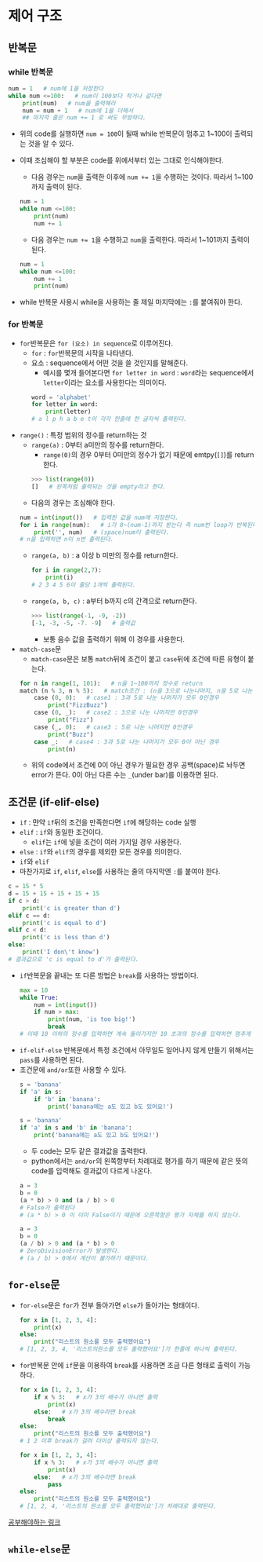 # 제어 구조

## 반복문

### while 반복문

```python
num = 1   # num에 1을 저장한다
while num <=100:   # num이 100보다 작거나 같다면
    print(num)   # num을 출력해라
    num = num + 1   # num에 1을 더해서
    ## 마지막 줄은 num += 1 로 써도 무방하다.
```
* 위의 code를 실행하면 `num = 100`이 될때 while 반복문이 멈추고 1~100이 출력되는 것을 알 수 있다.
* 이때 조심해야 할 부분은 code를 위에서부터 있는 그대로 인식해야한다.
    * 다음 경우는 `num`을 출력한 이후에 `num += 1`을 수행하는 것이다. 따라서 1~100까지 출력이 된다.
    ```python
    num = 1
    while num <=100:
        print(num)
        num += 1
    ``` 

    * 다음 경우는 `num += 1`을 수행하고 `num`을 출력한다. 따라서 1~101까지 출력이 된다.
    ```python
    num = 1
    while num <=100:
        num += 1
        print(num)
    ```
* while 반복문 사용시 while을 사용하는 줄 제일 마지막에는 `:`를 붙여줘야 한다.

### for 반복문
* `for`반복문은 `for (요소) in sequence`로 이루어진다.
    * `for` : `for`반복문의 시작을 나타낸다.
    * 요소 : sequence에서 어떤 것을 쓸 것인지를 말해준다.
        * 예시를 몇개 들어본다면 `for letter in word` : `word`라는 sequence에서 `letter`이라는 요소를 사용한다는 의미이다.
        ```python
        word = 'alphabet'
        for letter in word:
            print(letter)
        # a l p h a b e t이 각각 한줄에 한 글자씩 출력된다.
        ```
* `range()` : 특정 범위의 정수를 return하는 것
    * `range(a)` : 0부터 a미만의 정수를 return한다.
        * `range(0)`의 경우 0부터 0미만의 정수가 없기 때문에 emtpy(`[]`)를 return한다.
        ```python
        >>> list(range(0))
        []   # 왼쪽처럼 출력되는 것을 empty라고 한다.
        ```
    * 다음의 경우는 조심해야 한다.
    ```python
    num = int(input())   # 입력한 값을 num애 저장한다.
    for i in range(num):   # i가 0~(num-1)까지 받는다 즉 num번 loop가 반복된다.
        print('', num)   # (space)num이 출력된다.
    # n을 입력하면 n이 n번 출력된다.
    ```
    * `range(a, b)` : a 이상 b 미만의 정수를 return한다.
        ```python
       for i in range(2,7):
            print(i)
        # 2 3 4 5 6이 줄당 1개씩 출력된다.
        ```
    * `range(a, b, c)` : a부터 b까지 c의 간격으로 return한다.
        ```python
        >>> list(range(-1, -9, -2))
        [-1, -3, -5, -7. -9]   # 출력값
        ```
         * 보통 음수 값을 출력하기 위해 이 경우를 사용한다.
* `match-case`문
    * `match-case`문은 보통 `match`뒤에 조건이 붙고 `case`뒤에 조건에 따른 유형이 붙는다.
    ```python
    for n in range(1, 101):   # n을 1~100까지 정수로 return
    match (n % 3, n % 5):   # match조건 : (n을 3으로 나눈나머지, n을 5로 나눈 나머지)
        case (0, 0):   # case1 : 3과 5로 나눈 나머지가 모두 0인경우
            print("FizzBuzz")
        case (0, _):   # case2 : 3으로 나눈 나머지만 0인경우
            print("Fizz")
        case (_, 0):   # case3 : 5로 나눈 나머지만 0인경우
            print("Buzz")
        case _:   # case4 : 3과 5로 나눈 나머지가 모두 0이 아닌 경우
            print(n)
    ```
    * 위의 code에서 조건에 0이 아닌 경우가 필요한 경우 공백(space)로 놔두면 error가 뜬다. 0이 아닌 다른 수는 `_`(under bar)를 이용하면 된다.

## 조건문 (if-elif-else)
* `if` : 먄약 `if`뒤의 조건을 만족한다면 `if`에 해당하는 code 실행
* `elif` : `if`와 동일한 조건이다.
    * `elif`는 `if`에 넣을 조건이 여러 가지일 경우 사용한다.
* `else` : `if`와 `elif`의 경우를 제외한 모든 경우를 의미한다.
* `if`와 `elif`
* 마찬가지로 `if`, `elif`, `else`를 사용하는 줄의 마지막엔 `:`를 붙여야 한다.
```python
c = 15 * 5
d = 15 + 15 + 15 + 15 + 15
if c > d:
    print('c is greater than d')
elif c == d:
    print('c is equal to d')
elif c < d:
    print('c is less than d')
else:
    print('I don\'t know')   
# 결과값으로 'c is equal to d'가 출력된다.
```
* `if`반복문을 끝내는 또 다른 방법은 `break`를 사용하는 방법이다.
    ```python
    max = 10
    while True:
        num = int(input())
        if num > max:
            print(num, 'is too big!')
            break
    # 이때 10 이하의 정수를 입력하면 계속 돌아가지만 10 초과의 정수를 입력하면 멈추게 된다.
    ```
* `if-elif-else` 반복문에서 특정 조건에서 아무일도 일어나지 않게 만들기 위해서는 `pass`를 사용하면 된다.
* 조건문에 `and/or`또한 사용할 수 있다.
    ```python
    s = 'banana'
    if 'a' in s:
        if 'b' in 'banana':
            print('banana에는 a도 있고 b도 있어요!')
    ```
    ```python
    s = 'banana'
    if 'a' in s and 'b' in 'banana':
        print('banana에는 a도 있고 b도 있어요!')
    ```
    * 두 code는 모두 같은 결과값을 출력한다.
    * python에서는 `and/or`의 왼쪽항부터 차례대로 평가를 하기 때문에 같은 뜻의 code를 입력해도 결과값이 다르게 나온다.
    ```python
    a = 3
    b = 0
    (a * b) > 0 and (a / b) > 0
    # False가 출력된다
    # (a * b) > 0 이 이미 False이기 때문에 오른쯕항은 평가 자체를 하지 않는다.
    ```
    ```python
    a = 3
    b = 0
    (a / b) > 0 and (a * b) > 0
    # ZeroDivisionError가 발생한다.
    # (a / b) > 0에서 계산이 불가하기 때문이다.
    ```

## `for-else`문
* `for-else`문은 `for`가 전부 돌아가면 `else`가 돌아가는 형태이다.
    ```python
    for x in [1, 2, 3, 4]:
        print(x)
    else:
        print("리스트의 원소를 모두 출력했어요")
    # [1, 2, 3, 4, '리스트의원소를 모두 출력했어요']가 한줄에 하나씩 출력된다.
    ```
* `for`반복문 안에 `if`문을 이용하여 `break`를 사용하면 조금 다른 형태로 출력이 가능하다.
    ```python
    for x in [1, 2, 3, 4]:
        if x % 3:   # x가 3의 배수가 아니면 출력
            print(x)
        else:   # x가 3의 배수라면 break
            break
    else:
        print("리스트의 원소를 모두 출력했어요")
    # 1 2 이후 break가 걸려 더이상 출력되지 않는다.
    ```
    ```python
    for x in [1, 2, 3, 4]:
        if x % 3:   # x가 3의 배수가 아니면 출력
            print(x)
        else:   # x가 3의 배수라면 break
            pass
    else:
        print("리스트의 원소를 모두 출력했어요")
    # [1, 2, 4, '리스트의 원소를 모두 출력했어요']가 차례대로 출력된다.
    ```


[공부해야하는 링크](https://wikidocs.net/190098)


## `while-else`문

